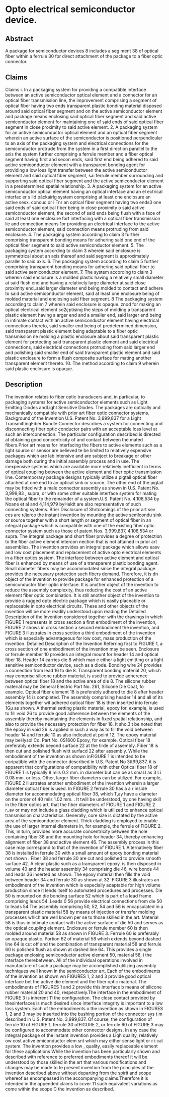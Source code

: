 # Opto electrical semiconductor device.

## Abstract
A package for semiconductor devices 8 includes a seg ment 38 of optical fiber within a ferrule 30 for direct attachment of the package to a fiber optic connector.

## Claims
Claims i. In a packaging system for providing a compatible interface between an active semiconductor optical element and a connector for an optical fiber transmission line, the improvement comprising a segment of optical fiber having two ends transparent plastic bonding material disposed around said optical fiber segment and on the active semiconductor element and package means enclosing said optical fiber segment and said active semiconductor element for maintaining one of said ends of said optical fiber segment in close proximity to said active element. 2. A packaging system for an active semiconductor optical element and an optical fiber segment wherein an active surface of the semiconductor is positioned perpendicular to an axis of the packaging system and electrical connections for the semiconductor protrude from the system in a first direction parallel to the axis the system further comprising a ferrule member and a fiber optical segment having first and secon ends, said first end being adhered to said active semiconductor element with a transparent bonding agent for providing a low loss light transfer between the active semiconductor element and said optical fiber segment, sai ferrule member surrounding and supporting said optical fiber segment and the active semiconductor element in a predetermined spatial relationship. 3. A packaging system for an active semiconductor optical element having an optical interface and an el ectrical interfac er s lld pâckairlg system comprising at least one enclosure an active sesx. concuc.or i Tnr an optical fiber segment having two ends3 one said ends of said optical fiber being in close proximity o said active semiconductor element, the second of said ends being flush with a face of said at least one enclosure fort interfacing with a optical fiber transmission lie and connection means 1or providing an electrical interface to the active semiconductor element, said connection means protruding from said enclosure. 4. The packaging system according to claim 3 further comprising transparent bonding means for adhering said one end of the optical fiber segment to said active semiconductor element. 5. The packaging system according to claim 3 wherein said enclosure is symmetrical about an axis thereof and said segment is approximately parallel to said axis. 6. The packaging system according to claim 5 further comprising transparent bonding means for adhering said optical fiber to said active semiconductor element. 7. The system according to claim 3 wherein said enclosure is a molded plastic having a relatively small diameter at said flush end and having a relatively large diameter at said close proximity end,.said larger diameter end being molded to contact and adhere to said active semiconductor element, said at least one enclosure being of molded material and enclosing said fiber segment. 8 The packaging system according to claim 7 wherein said enclosure is opaque. znod for making an optical electrical element so2çptising the steps of molding a transparent plastic element having a arger end and a smaller end, said larger end being in intimate contact with an active semiconductor element having electrical connections thereto, said smaller end being of predetermined dimension, said transparent plastic element being adaptable to a fiber optic transmission ne molding a plastic enclosure about said transparent plastic element for protecting said transparent plastic element and said electrical connections, said electrical connections protruding from said larger end and polishing said smaller end of said transparent plastic element and said plastic enclosure to form a flush composite surface for mating another transparent element thereto. 10. The method according to claim 9 wherein said plastic enclosure is opaque.

## Description
The invention relates to fiber optic transducers and, in particular, to packaging systems for active semiconductor elements such as Light Emitting Diodes andLight Sensitive Diodes. The packages are optically and mechanically compatible with prior art fiber optic connector systems. Background of the Invention U.S. Patent No. 3,999,837 for a Light TransmittingFiber Bundle Connector describes a system for connecting and disconnecting fiber optic conductor pairs with an acceptable loss level at such an interconnection. The particular configuration described is directed at obtaining good concentricity of and contact between the mated fibers.Prior art means for interfacing the fibers to active elements such as a light source or sensor are believed te be limited to relatively expensive packages which are lab intensive and are subject to breakage or other damage both during the initial assembly process and in use. The inexpensive systems which are available more relatively inefficient in terms of optical coupling between the active element and fiber optic transmission line. Contemporary package designs typically utilize a pigtail optical fiber attached at one end to an optical sink or source. The other end of the pigtail may be fitted with a male connector assembly as shown in U.S. Patent No. 3,999,83 , supra, or with some other suitable interface system for mating the optical fiber to the remainder of a system.U.S. Patent No. 4,108,534 by Noane et al and 4,114,979 byHeldt are also representative of such connecting systems. Brier Disclosure of Shrtcomings of the prior art sev ces are rJjerco the instant invention by mounting the active semîcondu sink or source together with a short length or segment of optical fiber in an integral package which is compatible with one of the existing fiber optic connector system such as those of patent Nos. 3,999,837, 4,108,534 or supra. The integral package and short fiber provides a degree of protection to the fiber active element intercon nection that is not attained in prior art assemblies. The invention provides an integral package which allows easv and low cost placement and replacement of active opto electrical elements in a fiber optics system. The interface between active element and optical fiber is enhanced by means of use of a transparent plastic bonding agent. Small diameter fibers may be accommodated since the integral package provides the necessary protection such fibers demand. Therefore, it is dn object of the invention to provide package for enhanced protection of a semiconductor fiber optic interface. It is another object of the invention to reduce the assembly complexity, thus reducing the cost of an active element fiber optic combination. It is still another object of the invention to provide a rugged opto electric package which is easily placeable or replaceable in opto electrical circuits. These and other objects of the invention will be more readily understood upon reading the Detailed Description of the Invention considered together with the drawings in which FIGURE 1 represents in cross section a first embodiment of the invention, FIGURE 2 shows in cross section a second embodiment the invention, and FIGURE 3 illustrates in cross section a third embodiment of the invention which is especially advantageous for low cost, mass production of the invention. Detailed Description of the Invention Referring first to FIGURE 1, a cross section of one embodiment of the invention may be seen. Enclosure or ferrule member 10 provides an integral mount for header 14 and optical fiber 18. Header 14 carries die 8 which man e either a light emitting or a light sensitive semiconductor device, such as a diode. Bonding wire 24 provides a connection from lead 16 to die 8. Transparent bonding material 20, which may comprise silicone rubber material, is used to provide adherence between optical fiber 18 and the active area of die 8. The silicone rubber material may be General Electric Part No. 261, Silicone Die Coat, fo example. Optical fiber element 18 is preferably adhered to die 8 after header assembly 14 is completed. The assembly comprising header 14 and all of its elements together wit adhered optical fiber 18 is then inserted into ferrule 1Gµ as shown. A thermal setting plastic material, epoxy for. example, is used to fill void 26 to provide good adherence between the elements of the assembly thereby maintaining the elements in fixed spatial relationship, and also to provide the necessary protection for fiber 18. It sho.3 t be noted that the epoxy in void 26 is applied in such a way as to fill the void between header 14 and ferrule 10 as also indicated at point 12. The epoxy material may beHysol Co. Part No. 0S1600 Epoxy, for example. Optical fiber 18 preferably extends beyond surface 22 at the tirde of assembly. Fiber 18 is then cut and polished flush witt surfacd 22 after assembly. While the embodiment of the invention as shown inFIGURE 1 is intended to be coripatible with the connector described in U.S. Patent No 3tt99,837, it is apparent that configurations of compatibility with other Optical fiber 18 of FIGURE 1 is typically 8 mils 0.2 mm. in diameter but can be as smaLl as 3 Li 0.08 mm. or less. Other, larger fiber diameters can be utilized. For example, FIGURE 2 illustrates another embodiment of the invention wherein a larger diameter optical fiber is used. In FIGURE 2 ferrule 30 has a a r inside diameter for accommodating optical fiber 38, which T,ay have a diameter on the order of 40 mils 1.02 mm. . It twill be understood, by one having skill in the fiber optics art, that the fiber diameters of FIGURE 1 and FIGURE 2 r..av or may not include a glass cladding which is utilized to enhance optical transmission characteristics. Generally, core size is dictated by the active area of the semiconductor element. Thick cladding is employed to enable the use of larger internal diameters in, for example, the ferrule of FIGURE 2. This, in turn, provides more accurate concentricity between the hole containing fiber 38 and the mounting hole for header 34, thereby enhancing alignment of fiber 38 and active element 46. The assembly process in this case may correspond to that of the invention of FIGURE 1. Alternatively fiber 38 is installed in ferrule 30 with a small amount of epoxy bonding material not shown . Fiber 38 and ferrule 30 are cut and polished to provide smooth surface 42. A clear plastic such as a transparent epoxy. is then disposed in volume 40 and the header assembly 34 comprising die 46, wire bonds 44 and leads 36 inserted as shown. The epoxy material then fills the void between header 34 and ferrule 30 as shown at 32. FIGURE 3 illustrates an embodiment of the invention which is especially adaptable for high volume production since it lends itself to automated procedures and processes. Die 50 is mounted on die bonding surface 52 which is part of a lead frame comprising leads 54. Leads 0 56 provide electrical connections from die 50 to leads 54.The assembly comprising 50, 52, 54 and 56 is encapsulated in a transparent plastic material 58 by means of injection or transfer molding processes which are well known per se to those skilled in the art. Material 58 is thus in intimate contact with the active surface of die 50 and serves as the optical coupling element. Enclosure or ferrule member 60 is then molded around material 58 as shown in FIGURE 3. Ferrule 60 is preferably an opaque plastic. Portion 62 of material 58 which extends beyond dashed line 64 is cut off and the combination of transparent material 58 and ferrule 60 is polished flush as shown at dashed line 64. This provides a single package enclosing semiconductor active element 50, material 58, i the interface therebetween. All of the individual operations involved in manufacture of such a package may be accomplished utilizing assembly techniques well known in the semiconductor art. Each of the embodiments of the invention as shown wn FIGURES 1, 2 and 3 provide good optical interface bet the active die element and the fiber optic material. The embodiments of FIGURES 1 and 2 provide this interface b means of silicone rubber material 20 and 40, respectively.The interface in the embodiment of FIGURE 3 is inherent 11 the configuration. The close contact provided by thesinterfaces is much desired since interface integrity is important to a low loss system. Each of the embodiments o the invention as shown in FIGURES 1, 2 and 3 may be inserted into the bushing portion of the connector sys t m described in U.S. Patent No. 3,999,837. Of course, the configuration of ferrule 10 of FIGURE 1, ferrule 30 ofFIGURE 2, or ferrule 60 of FIGURE 3 may be configured to accommodate other connector designs. In any case the integral package of the instant invention provides a Liqh quality, relatively ow cost active emiconductor elem snt which may either sense light or r i cal system. The invention provides a low , quality, easily replaceable element for these applications While the invention has been particularly shown and described with reference to preferred embodiments thereof it will be understood by those skilled in the art that various modifications and changes may be made to te present invention from the principles of the invention described above without departing from the spirit and scope whereof as encompassed in the accompanying claims.Therefore it is intended in the appended claims to ccver 11 such equivalent variations as come within the scope C the invention as described.